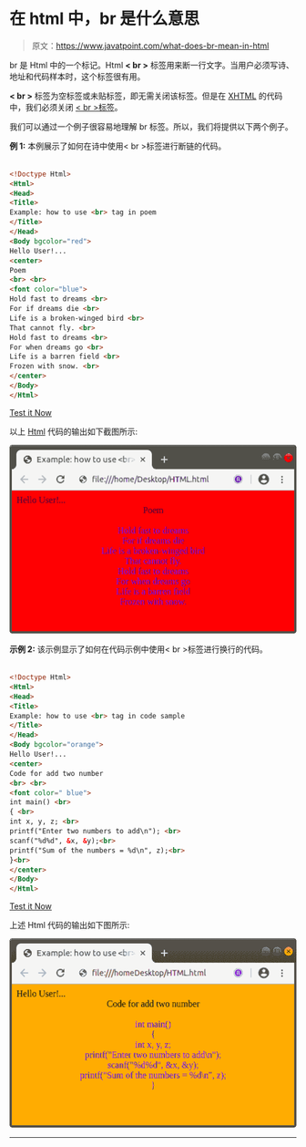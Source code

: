 # 在 html 中，br 是什么意思

> 原文：<https://www.javatpoint.com/what-does-br-mean-in-html>

br 是 Html 中的一个标记。Html **< br >** 标签用来断一行文字。当用户必须写诗、地址和代码样本时，这个标签很有用。

**< br >** 标签为空标签或未贴标签，即无需关闭该标签。但是在 [XHTML](https://www.javatpoint.com/xhtml-tutorial) 的代码中，我们必须关闭 [< br >标签](https://www.javatpoint.com/html-br-tag)。

我们可以通过一个例子很容易地理解 br 标签。所以，我们将提供以下两个例子。

**例 1:** 本例展示了如何在诗中使用< br >标签进行断链的代码。

```html

<!Doctype Html>
<Html>   
<Head>    
<Title>   
Example: how to use <br> tag in poem
</Title>
</Head>
<Body bgcolor="red"> 
Hello User!...
<center>
Poem 
<br> <br>
<font color="blue">
Hold fast to dreams <br>    
For if dreams die <br>  
Life is a broken-winged bird <br>  
That cannot fly. <br>  
Hold fast to dreams <br>    
For when dreams go <br>    
Life is a barren field <br>    
Frozen with snow. <br>  
</center>
</Body> 
</Html>

```

[Test it Now](https://www.javatpoint.com/oprweb/test.jsp?filename=what-does-br-mean-in-html1)

以上 [Html](https://www.javatpoint.com/html-tutorial) 代码的输出如下截图所示:

![What does br mean in html](img/592bdebb6d3bcee623d0a3703613f363.png)

**示例 2:** 该示例显示了如何在代码示例中使用< br >标签进行换行的代码。

```html

<!Doctype Html>
<Html>   
<Head>    
<Title>   
Example: how to use <br> tag in code sample
</Title>
</Head>
<Body bgcolor="orange"> 
Hello User!...
<center>
Code for add two number
<br> <br>
<font color=" blue">
int main() <br> 
{ <br>
int x, y, z; <br>
printf("Enter two numbers to add\n"); <br>
scanf("%d%d", &x, &y);<br>
printf("Sum of the numbers = %d\n", z);<br>
}<br>
</center>
</Body> 
</Html>

```

[Test it Now](https://www.javatpoint.com/oprweb/test.jsp?filename=what-does-br-mean-in-html2)

上述 Html 代码的输出如下图所示:

![What does br mean in html](img/a9313cd2c78f9570eb758ff783abab9c.png)

* * *